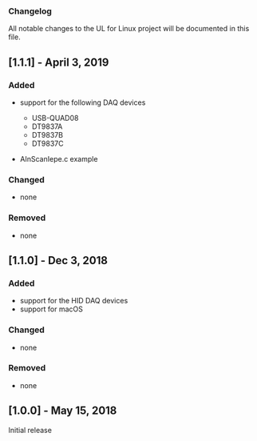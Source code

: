 ### Changelog
All notable changes to the UL for Linux project will be documented in this file.

## [1.1.1] - April 3, 2019
### Added
* support for the following DAQ devices
  * USB-QUAD08
  * DT9837A
  * DT9837B
  * DT9837C

* AInScanIepe.c example
  
### Changed
- none

### Removed
- none

## [1.1.0] - Dec 3, 2018
### Added
* support for the HID DAQ devices
* support for macOS

### Changed
- none

### Removed
- none

## [1.0.0] - May 15, 2018
Initial release
